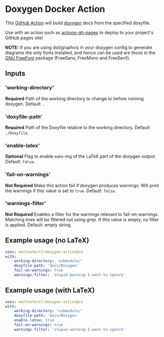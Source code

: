 # Doxygen Docker Action
This [GitHub Action](https://github.com/features/actions) will build [doxygen](http://doxygen.nl/) docs from the specified doxyfile.

Use with an action such as [actions-gh-pages](https://github.com/peaceiris/actions-gh-pages) to deploy to your project's GitHub pages site!

**NOTE:** If you are using dot/graphviz in your doxygen config to generate diagrams the only fonts installed, and hence can be used are those in the [GNU FreeFont](https://www.gnu.org/software/freefont/) package (FreeSans, FreeMono and FreeSerif).

## Inputs
### 'working-directory'
**Required** Path of the working directory to change to before running doxygen. Default: `.`
### 'doxyfile-path'
**Required** Path of the Doxyfile relative to the working directory. Default: `./Doxyfile`.
### 'enable-latex'
**Optional** Flag to enable `make`-ing of the LaTeX part of the doxygen output. Default: `false`.
### 'fail-on-warnings'
**Not Required** Make this action fail if doxygen produces warnings. Will print the warnings if this value is set to `true`. Default: `false`. 
### 'warnings-filter'
**Not Required** Enables a filter for the warnings relevant to fail-on-warnings. Matching lines will be filtered out using grep. If this value is empty, no filter is applied. Default: empty string.

## Example usage (no LaTeX)
```yaml
uses: mattnotmitt/doxygen-action@v1
with:
    working-directory: 'submodule/'
    doxyfile-path: 'docs/Doxygen'
    fail-on-warnings: true
    warnings-filter: 'stupid-warning-I-want-to-ignore'
```

## Example usage (with LaTeX)
```yaml
uses: mattnotmitt/doxygen-action@v1
with:
    working-directory: 'submodule/'
    doxyfile-path: 'docs/Doxygen'
    enable-latex: true
    fail-on-warnings: true
    warnings-filter: 'stupid-warning-I-want-to-ignore'
```
